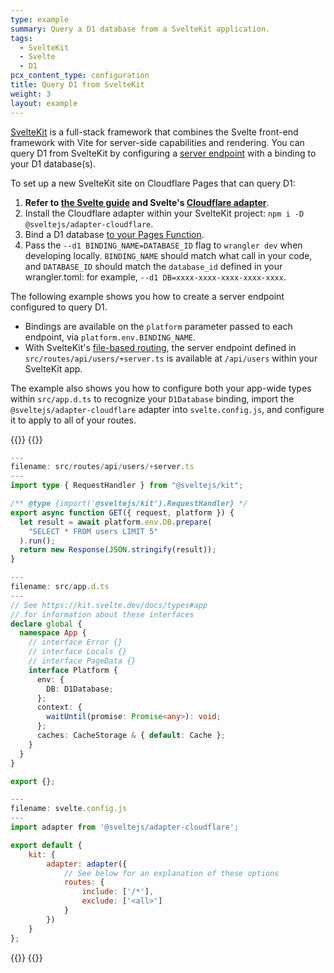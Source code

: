 ```yaml
---
type: example
summary: Query a D1 database from a SvelteKit application.
tags:
  - SvelteKit
  - Svelte
  - D1
pcx_content_type: configuration
title: Query D1 from SvelteKit
weight: 3
layout: example
---
```


[SvelteKit](https://kit.svelte.dev/) is a full-stack framework that combines the Svelte front-end framework with Vite for server-side capabilities and rendering. You can query D1 from SvelteKit by configuring a [server endpoint](https://kit.svelte.dev/docs/routing#server) with a binding to your D1 database(s).

To set up a new SvelteKit site on Cloudflare Pages that can query D1:

1. **Refer to [the Svelte guide](/pages/framework-guides/deploy-a-svelte-site/) and Svelte's [Cloudflare adapter](https://kit.svelte.dev/docs/adapter-cloudflare)**.
2. Install the Cloudflare adapter within your SvelteKit project: `npm i -D @sveltejs/adapter-cloudflare`.
3. Bind a D1 database [to your Pages Function](/pages/functions/bindings/#d1-databases).
4. Pass the `--d1 BINDING_NAME=DATABASE_ID` flag to `wrangler dev` when developing locally. `BINDING_NAME` should match what call in your code, and `DATABASE_ID` should match the `database_id` defined in your wrangler.toml: for example, `--d1 DB=xxxx-xxxx-xxxx-xxxx-xxxx`.

The following example shows you how to create a server endpoint configured to query D1.

* Bindings are available on the `platform` parameter passed to each endpoint, via `platform.env.BINDING_NAME`.
* With SvelteKit's [file-based routing](https://kit.svelte.dev/docs/routing), the server endpoint defined in `src/routes/api/users/+server.ts` is available at `/api/users` within your SvelteKit app.

The example also shows you how to configure both your app-wide types within `src/app.d.ts` to recognize your `D1Database` binding, import the `@sveltejs/adapter-cloudflare` adapter into `svelte.config.js`, and configure it to apply to all of your routes.

{{<tabs labels="ts">}}
{{<tab label="ts" default="true">}}
```ts
---
filename: src/routes/api/users/+server.ts
---
import type { RequestHandler } from "@sveltejs/kit";

/** @type {import('@sveltejs/kit').RequestHandler} */
export async function GET({ request, platform }) {
  let result = await platform.env.DB.prepare(
    "SELECT * FROM users LIMIT 5"
  ).run();
  return new Response(JSON.stringify(result));
}
```
```ts
---
filename: src/app.d.ts
---
// See https://kit.svelte.dev/docs/types#app
// for information about these interfaces
declare global {
  namespace App {
    // interface Error {}
    // interface Locals {}
    // interface PageData {}
    interface Platform {
      env: {
        DB: D1Database;
      };
      context: {
        waitUntil(promise: Promise<any>): void;
      };
      caches: CacheStorage & { default: Cache };
    }
  }
}

export {};
```
```js
---
filename: svelte.config.js
---
import adapter from '@sveltejs/adapter-cloudflare';

export default {
    kit: {
        adapter: adapter({
            // See below for an explanation of these options
            routes: {
                include: ['/*'],
                exclude: ['<all>']
            }
        })
    }
};

```
{{</tab>}}
{{</tabs>}}
